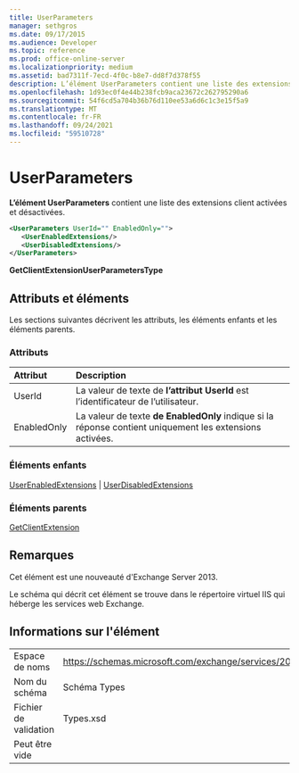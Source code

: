```yaml
---
title: UserParameters
manager: sethgros
ms.date: 09/17/2015
ms.audience: Developer
ms.topic: reference
ms.prod: office-online-server
ms.localizationpriority: medium
ms.assetid: bad7311f-7ecd-4f0c-b8e7-dd8f7d378f55
description: L’élément UserParameters contient une liste des extensions client activées et désactivées.
ms.openlocfilehash: 1d93ec0f4e44b238fcb9aca23672c262795290a6
ms.sourcegitcommit: 54f6cd5a704b36b76d110ee53a6d6c1c3e15f5a9
ms.translationtype: MT
ms.contentlocale: fr-FR
ms.lasthandoff: 09/24/2021
ms.locfileid: "59510728"
---
```

# <a name="userparameters"></a>UserParameters

**L’élément UserParameters** contient une liste des extensions client activées et désactivées. 
  
```XML
<UserParameters UserId="" EnabledOnly="">
   <UserEnabledExtensions/>
   <UserDisabledExtensions/>
</UserParameters>
```

 **GetClientExtensionUserParametersType**
## <a name="attributes-and-elements"></a>Attributs et éléments

Les sections suivantes décrivent les attributs, les éléments enfants et les éléments parents.
  
### <a name="attributes"></a>Attributs

|**Attribut**|**Description**|
|:-----|:-----|
|UserId  <br/> |La valeur de texte de **l’attribut UserId** est l’identificateur de l’utilisateur.  <br/> |
|EnabledOnly  <br/> |La valeur de texte **de EnabledOnly** indique si la réponse contient uniquement les extensions activées.  <br/> |
   
### <a name="child-elements"></a>Éléments enfants

[UserEnabledExtensions](userenabledextensions.md)  |  [UserDisabledExtensions](userdisabledextensions.md)
  
### <a name="parent-elements"></a>Éléments parents

[GetClientExtension](getclientextension.md)
  
## <a name="remarks"></a>Remarques

Cet élément est une nouveauté d'Exchange Server 2013.
  
Le schéma qui décrit cet élément se trouve dans le répertoire virtuel IIS qui héberge les services web Exchange.
  
## <a name="element-information"></a>Informations sur l'élément

|||
|:-----|:-----|
|Espace de noms  <br/> |https://schemas.microsoft.com/exchange/services/2006/types  <br/> |
|Nom du schéma  <br/> |Schéma Types  <br/> |
|Fichier de validation  <br/> |Types.xsd  <br/> |
|Peut être vide  <br/> ||
   

